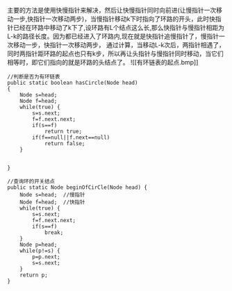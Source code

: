 主要的方法是使用快慢指针来解决，然后让快慢指针同时向前进(让慢指针一次移动一步,快指针一次移动两步)，当慢指针移动k下时指向了环路的开头，此时快指针已经在环路中移动了k下了,设环路有L个结点这么长,那么快指针与慢指针相距为L-k的路径长度。因为都已经进入了环路内,现在就是快指针追慢指针了，慢指针一次移动一步，快指针一次移动两步， 通过计算，当移动L-k次后，两指针相遇了，同时两指针距环路的起点也只有k步，所以再让头指针与慢指针同时移动，当它们相等时，即它们指向的就是环路的头结点了。
![[有环链表的起点.bmp]]

```
//判断是否为有环链表
public static boolean hasCircle(Node head)
{
	Node s=head;
	Node f=head;
	while(true) {
		s=s.next;
		f=f.next.next;
		if(s==f)
			return true;
		if(f==null||f.next==null)
			return false;
	}


}

//查询环的开关结点
public static Node beginOfCirCle(Node head) {
	Node s=head;  //慢指针
	Node f=head;  //快指针
	while(true) {
		s=s.next;
		f=f.next.next;
		if(s==f)
			break;
	}
	Node p=head;
	while(p!=s) {
		p=p.next;
		s=s.next;
	}
	return p;
}
```